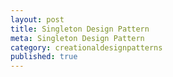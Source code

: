 ```yaml
---
layout: post
title: Singleton Design Pattern
meta: Singleton Design Pattern
category: creationaldesignpatterns
published: true
---
```


